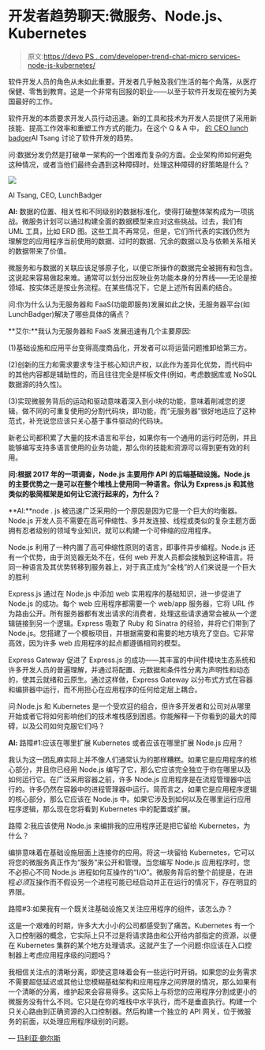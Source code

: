 # 开发者趋势聊天:微服务、Node.js、Kubernetes

> 原文:[https://devo PS . com/developer-trend-chat-micro services-node-js-kubernetes/](https://devops.com/developer-trend-chat-microservices-node-js-kubernetes/)

软件开发人员的角色从未如此重要。开发者几乎触及我们生活的每个角落，从医疗保健、零售到教育。这是一个非常有回报的职业——以至于软件开发现在被列为美国最好的工作[](https://www-bizjournals-com.cdn.ampproject.org/c/s/www.bizjournals.com/bizjournals/news/2018/01/10/software-developer-bumps-health-care-for-best-job.amp.html)。

软件开发的本质要求开发人员行动迅速。新的工具和技术为开发人员提供了采用新技能、提高工作效率和重塑工作方式的能力。在这个 Q & A 中， [的 CEO lunch badger](https://www.lunchbadger.com/)Al Tsang 讨论了软件开发的趋势。

问:数据分发仍然是打破单一架构的一个困难而复杂的方面。企业架构师如何避免这种情况，或者当他们最终会遇到这种障碍时，处理这种障碍的好策略是什么？

![](../Images/643918a0c1887e04b9f6b76a1e3af4de.png)

Al Tsang, CEO, LunchBadger

**Al:** 数据的位置、相关性和不同级别的数据标准化，使得打破整体架构成为一项挑战。微服务计划可以通过构建全面的数据模型来应对这些挑战。过去，我们有 UML 工具，比如 ERD 图。这些工具不再常见，但是，它们所代表的实践仍然为理解您的应用程序当前使用的数据、过时的数据、冗余的数据以及与依赖关系相关的数据带来了价值。

微服务和与数据的关联应该足够原子化，以便它所操作的数据完全被拥有和包含。这说起来容易做起来难。通常可以划分出反映业务功能本身的分界线——无论是按领域、按实体还是按业务流程。在某些情况下，它是上述所有因素的结合。

问:你为什么认为无服务器和 FaaS(功能即服务)发展如此之快，无服务器平台(如 LunchBadger)解决了哪些具体的痛点？

**艾尔:**我认为无服务器和 FaaS 发展迅速有几个主要原因:

(1)基础设施和应用平台变得高度商品化，开发者可以将运营问题推卸给第三方。

(2)创新的压力和需求要求专注于核心知识产权，以此作为差异化优势，而代码中的其他内容都是辅助性的，而且往往完全是样板文件(例如，考虑数据库或 NoSQL 数据源的持久性)。

(3)实现微服务背后的运动和驱动意味着深入到小块的功能，意味着削减您的逻辑，做不同的可重复使用的分割代码块，即功能，而“无服务器”很好地适应了这种范式，补充说您应该只关心基于事件驱动的代码块。

新老公司都积累了大量的技术语言和平台，如果你有一个通用的运行时范例，并且能够编写支持多语言使用的业务功能，那么你的技能和资源可以得到更有效的利用。

**问:根据 2017 年的一项调查，Node.js 主要用作 API 的后端基础设施。Node.js 的主要优势之一是可以在整个堆栈上使用同一种语言。你认为 Express.js 和其他类似的极简框架是如何让它流行起来的，为什么？**

**Al:**node . js 被迅速广泛采用的一个原因是因为它是一个巨大的均衡器。Node.js 开发人员不需要在高可伸缩性、多并发连接、线程或类似的复杂主题方面拥有忍者级别的领域专业知识，就可以构建一个可伸缩的应用程序。

Node.js 利用了一种内置了高可伸缩性原则的语言，即事件异步编程。Node.js 还有一个优势，由于浏览器无处不在，任何 web 开发人员都会接触到这种语言。将同一种语言及其优势转移到服务器上，对于真正成为“全栈”的人们来说是一个巨大的胜利

Express.js 通过在 Node.js 中添加 web 实用程序的基础知识，进一步促进了 Node.js 的成功。每个 web 应用程序都需要一个 web/app 服务器，它将 URL 作为路由公开。所有服务器都有发出请求的消费者，处理这些请求通常会被从一个逻辑链接到另一个逻辑。Express 吸取了 Ruby 和 Sinatra 的经验，并将它们带到了 Node.js。您搭建了一个模板项目，并根据需要和需要的地方填充了空白。它非常高效，因为许多 web 应用程序的起点都遵循相同的模型。

Express Gateway 促进了 Express.js 的成功——其丰富的中间件模块生态系统和许多开发人员的普遍理解，并通过将配置、元数据和条件性分离为声明性和动态的，使其云就绪和云原生。通过这样做，Express Gateway 以分布式方式在容器和编排器中运行，而不用担心在应用程序的任何给定层上耦合。

问:Node.js 和 Kubernetes 是一个受欢迎的组合，但许多开发者和公司对从哪里开始或者它将如何影响他们的技术堆栈感到困惑。你能解释一下你看到的最大的障碍，以及公司如何克服它们吗？

**Al:** 路障#1:应该在哪里扩展 Kubernetes 或者应该在哪里扩展 Node.js 应用？

我认为这一团乱麻实际上并不像人们通常认为的那样糟糕。如果它是应用程序的核心部分，并且你已经用 Node.js 编写了它，那么它应该完全独立于你在哪里以及如何运行它。在广泛采用容器之前，许多 Node.js 应用程序是在流程管理器中运行的。许多仍然在容器中的进程管理器中运行。简而言之，如果它是应用程序逻辑的核心部分，那么它应该在 Node.js 中。如果它涉及到如何以及在哪里运行应用程序逻辑，那么现在您将看到 Kubernetes 中的配置或扩展。

路障 2:我应该使用 Node.js 来编排我的应用程序还是把它留给 Kubernetes，为什么？

编排意味着在基础设施层面上连接你的应用。将这一块留给 Kubernetes，它可以将您的微服务真正作为“服务”来公开和管理。当您编写 Node.js 应用程序时，您不必担心不同 Node.js 进程如何互操作的“I/O”。微服务背后的整个前提是，在进程*必须*互操作而不假设另一个进程可能已经启动并正在运行的情况下，存在明显的界限。

路障#3:如果我有一个既关注基础设施又关注应用程序的组件，该怎么办？

这是一个艰难的时期，许多大大小小的公司都感受到了痛苦。Kubernetes 有一个入口控制器的概念，它实际上只不过是将请求路由和公开给内部指定的资源，以便在 Kubernetes 集群的某个地方处理请求。这就产生了一个问题:你应该在入口控制器上考虑应用程序级的问题吗？

我相信关注点的清晰分离，即使这意味着会有一些运行时开销。如果您的业务需求不需要超低延迟或其他让您模糊基础架构和应用程序之间界限的情况，那么如果有一个清晰的分离，维护起来会容易得多。这实际上与将您的应用程序分割成更小的微服务没有什么不同。它只是在你的堆栈中水平执行，而不是垂直执行。构建一个只关心路由到正确资源的入口控制器。然后构建一个独立的 API 网关，位于微服务的前面，以处理应用程序级别的问题。

— [玛利亚·鲍尔斯](https://devops.com/author/mpowers/)